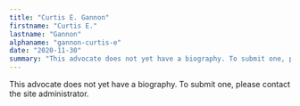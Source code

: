 ```yaml
---
title: "Curtis E. Gannon"
firstname: "Curtis E."
lastname: "Gannon"
alphaname: "gannon-curtis-e"
date: "2020-11-30"
summary: "This advocate does not yet have a biography. To submit one, please contact the site administrator."
---
```

This advocate does not yet have a biography. To submit one, please contact the site administrator.

